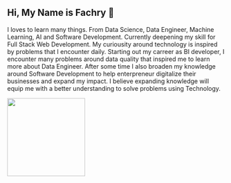 ## Hi, My Name is Fachry 👋
I loves to learn many things. From Data Science, Data Engineer, Machine Learning, AI and Software Development. Currently deepening my skill for Full Stack Web Development. My curiousity around technology is inspired by problems that I encounter daily. Starting out my carreer as BI developer, I encounter many problems around data quality that inspired me to learn more about Data Engineer. After some time I also broaden my knowledge around Software Development to help enterpreneur digitalize their businesses and expand my impact.
I believe expanding knowledge will equip me with a better understanding to solve problems using Technology.

<p align="left">
<a href="https://github.com/fachry-isl">
  <img height="180em" src="https://github-readme-stats-eight-theta.vercel.app/api/top-langs/?username=fachry-isl&layout=compact&langs_count=8&theme=algolia&hide=html,jupyter%20notebook,shaderlab"/>
</a>
</p>
